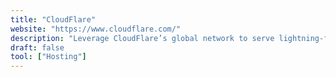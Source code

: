 ```yaml
---
title: "CloudFlare"
website: "https://www.cloudflare.com/"
description: "Leverage CloudFlare’s global network to serve lightning-fast DNS; Distribute your content around the world so it’s closer to your visitors."
draft: false
tool: ["Hosting"]
---
```

